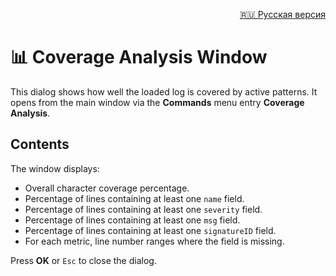 <p align="right"><a href="coverage_analysis_window.ru.md">🇷🇺 Русская версия</a></p>

# 📊 Coverage Analysis Window

This dialog shows how well the loaded log is covered by active patterns. It opens from the main window via the **Commands** menu entry **Coverage Analysis**.

## Contents

The window displays:

- Overall character coverage percentage.
- Percentage of lines containing at least one `name` field.
- Percentage of lines containing at least one `severity` field.
- Percentage of lines containing at least one `msg` field.
- Percentage of lines containing at least one `signatureID` field.
- For each metric, line number ranges where the field is missing.

Press **OK** or `Esc` to close the dialog.

